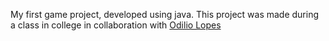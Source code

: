 My first game project, developed using java.
This project was made during a class in college in collaboration with <a target='_blank' href='https://github.com/OLN17'>Odilio Lopes</a>
